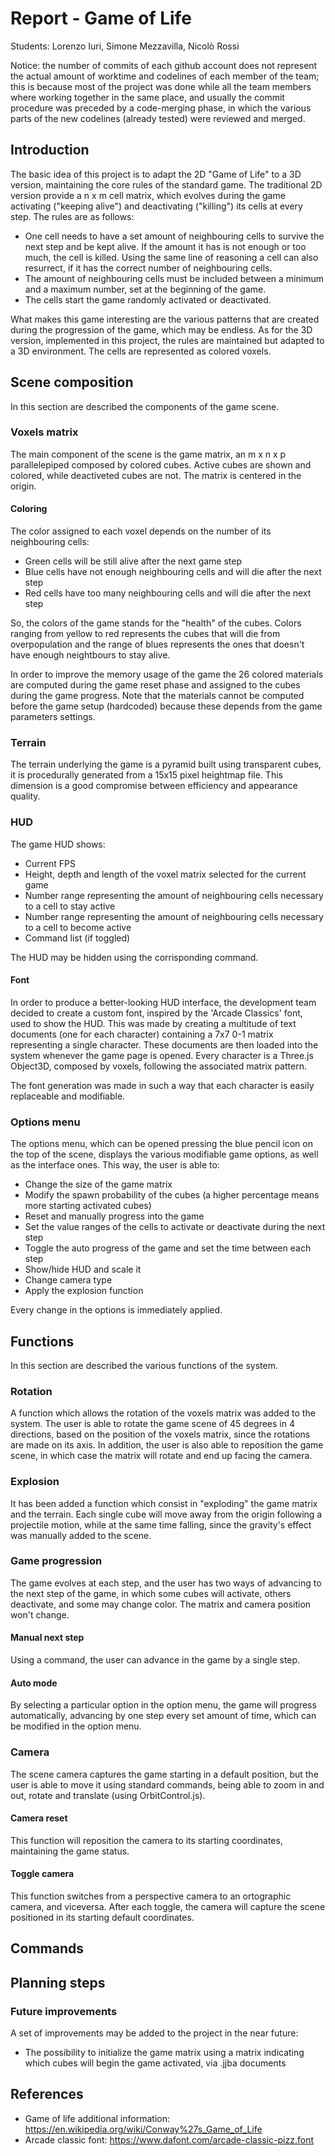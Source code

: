 # Report - Game of Life
Students: Lorenzo Iuri, Simone Mezzavilla, Nicolò Rossi

Notice: the number of commits of each github account does not represent the actual amount of worktime and codelines of each member of the team; this is because most of the project was done while all the team members where working together in the same place, and usually the commit procedure was preceded by a code-merging phase, in which the various parts of the new codelines (already tested) were reviewed and merged.

## Introduction
The basic idea of this project is to adapt the 2D "Game of Life" to a 3D version, maintaining the core rules of the standard game. The traditional 2D version provide a n x m cell matrix, which evolves during the game activating ("keeping alive") and deactivating ("killing") its cells at every step. The rules are as follows:
* One cell needs to have a set amount of neighbouring cells to survive the next step and be kept alive. If the amount it has is not enough or too much, the cell is killed. Using the same line of reasoning a cell can also resurrect, if it has the correct number of neighbouring cells. 
* The amount of neighbouring cells must be included between a minimum and a maximum number, set at the beginning of the game. 
* The cells start the game randomly activated or deactivated.

What makes this game interesting are the various patterns that are created during the progression of the game, which may be endless.
As for the 3D version, implemented in this project, the rules are maintained but adapted to a 3D environment. The cells are represented as colored voxels.

## Scene composition
In this section are described the components of the game scene.
### Voxels matrix
The main component of the scene is the game matrix, an m x n x p parallelepiped composed by colored cubes. Active cubes are shown and colored, while deactiveted cubes are not. The matrix is centered in the origin.
#### Coloring
The color assigned to each voxel depends on the number of its neighbouring cells:
- Green cells will be still alive after the next game step
- Blue cells have not enough neighbouring cells and will die after the next step
- Red cells have too many neighbouring cells and will die after the next step

So, the colors of the game stands for the "health" of the cubes. Colors ranging from yellow to red represents the cubes that will die from overpopulation and the range of blues represents the ones that doesn't have enough neightbours to stay alive.

In order to improve the memory usage of the game the 26 colored materials are computed during the game reset phase and assigned to the cubes during the game progress. Note that the materials cannot be computed before the game setup (hardcoded) because these depends from the game parameters settings.

### Terrain
The terrain underlying the game is a pyramid built using transparent cubes, it is procedurally generated from a 15x15 pixel heightmap file. This dimension is a good compromise between efficiency and appearance quality.

### HUD
The game HUD shows:
* Current FPS
* Height, depth and length of the voxel matrix selected for the current game
* Number range representing the amount of neighbouring cells necessary to a cell to stay active
* Number range representing the amount of neighbouring cells necessary to a cell to become active
* Command list (if toggled)

The HUD may be hidden using the corrisponding command.

#### Font
In order to produce a better-looking HUD interface, the development team decided to create a custom font, inspired by the 'Arcade Classics' font, used to show the HUD. This was made by creating a multitude of text documents (one for each character) containing a 7x7 0-1 matrix representing a single character. These documents are then loaded into the system whenever the game page is opened. Every character is a Three.js Object3D, composed by voxels, following the associated matrix pattern.

The font generation was made in such a way that each character is easily replaceable and modifiable.

### Options menu
The options menu, which can be opened pressing the blue pencil icon on the top of the scene, displays the various modifiable game options, as well as the interface ones. This way, the user is able to:
* Change the size of the game matrix
* Modify the spawn probability of the cubes (a higher percentage means more starting activated cubes)
* Reset and manually progress into the game
* Set the value ranges of the cells to activate or deactivate during the next step
* Toggle the auto progress of the game and set the time between each step
* Show/hide HUD and scale it
* Change camera type
* Apply the explosion function

Every change in the options is immediately applied.

## Functions
In this section are described the various functions of the system.
### Rotation
A function which allows the rotation of the voxels matrix was added to the system. The user is able to rotate the game scene of 45 degrees in 4 directions, based on the position of the voxels matrix, since the rotations are made on its axis. In addition, the user is also able to reposition the game scene, in which case the matrix will rotate and end up facing the camera.
### Explosion
It has been added a function which consist in "exploding" the game matrix and the terrain. Each single cube will move away from the origin following a projectile motion, while at the same time falling, since the gravity's effect was manually added to the scene.

### Game progression
The game evolves at each step, and the user has two ways of advancing to the next step of the game, in which some cubes will activate, others deactivate, and some may change color. The matrix and camera position won't change.
#### Manual next step
Using a command, the user can advance in the game by a single step.
#### Auto mode
By selecting a particular option in the option menu, the game will progress automatically, advancing by one step every set amount of time, which can be modified in the option menu.
### Camera
The scene camera captures the game starting in a default position, but the user is able to move it using standard commands, being able to zoom in and out, rotate and translate (using OrbitControl.js).
#### Camera reset
This function will reposition the camera to its starting coordinates, maintaining the game status.
#### Toggle camera
This function switches from a perspective camera to an ortographic camera, and viceversa. After each toggle, the camera will capture the scene positioned in its starting default coordinates.
## Commands
## Planning steps
### Future improvements
A set of improvements may be added to the project in the near future:
* The possibility to initialize the game matrix using a matrix indicating which cubes will begin the game activated, via .jjba documents

## References
* Game of life additional information: https://en.wikipedia.org/wiki/Conway%27s_Game_of_Life
* Arcade classic font: https://www.dafont.com/arcade-classic-pizz.font
